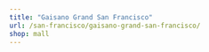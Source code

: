 ```yaml
---
title: "Gaisano Grand San Francisco"
url: /san-francisco/gaisano-grand-san-francisco/
shop: mall
---
```

